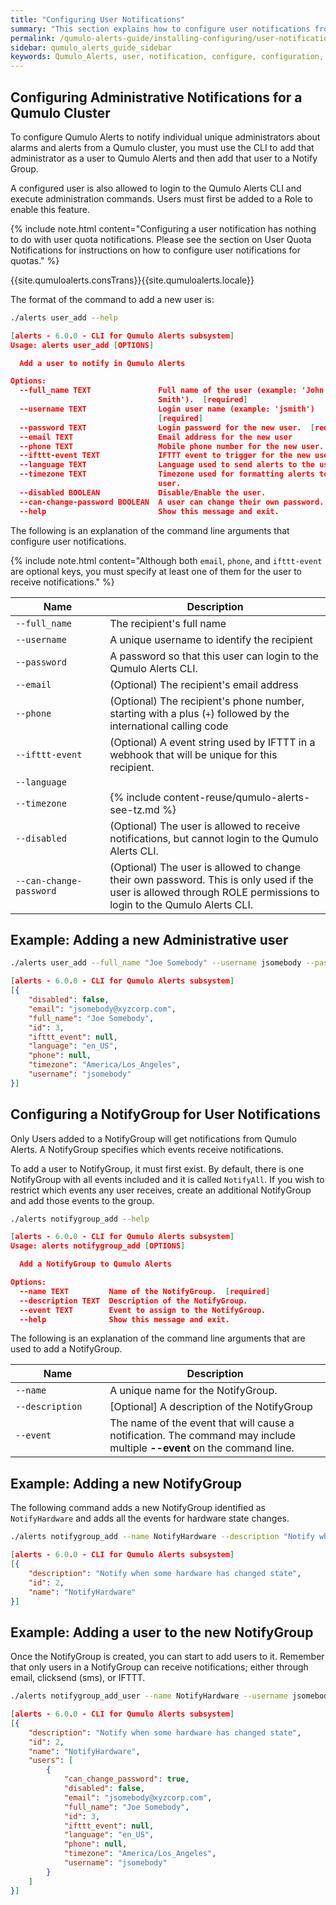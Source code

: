 ```yaml
---
title: "Configuring User Notifications"
summary: "This section explains how to configure user notifications from Qumulo Alerts."
permalink: /qumulo-alerts-guide/installing-configuring/user-notifications.html
sidebar: qumulo_alerts_guide_sidebar
keywords: Qumulo_Alerts, user, notification, configure, configuration, JSON
---
```


## Configuring Administrative Notifications for a Qumulo Cluster
To configure Qumulo Alerts to notify individual unique administrators about alarms and alerts from a Qumulo cluster, you must use the CLI to add that 
administrator as a user to Qumulo Alerts and then add that user to a Notify Group.

A configured user is also allowed to login to the Qumulo Alerts CLI and execute administration commands. Users must first be added to a Role to enable this feature.

{% include note.html content="Configuring a user notification has nothing to do with user quota notifications. Please see the section on User Quota Notifications for instructions on how to configure user notifications for quotas." %}

{{site.qumuloalerts.consTrans}}{{site.qumuloalerts.locale}}

The format of the command to add a new user is:

```bash
./alerts user_add --help
```
```json
[alerts - 6.0.0 - CLI for Qumulo Alerts subsystem]
Usage: alerts user_add [OPTIONS]

  Add a user to notify in Qumulo Alerts

Options:
  --full_name TEXT               Full name of the user (example: 'John
                                 Smith').  [required]
  --username TEXT                Login user name (example: 'jsmith')
                                 [required]
  --password TEXT                Login password for the new user.  [required]
  --email TEXT                   Email address for the new user
  --phone TEXT                   Mobile phone number for the new user.
  --ifttt-event TEXT             IFTTT event to trigger for the new user.
  --language TEXT                Language used to send alerts to the user.
  --timezone TEXT                Timezone used for formatting alerts to the
                                 user.
  --disabled BOOLEAN             Disable/Enable the user.
  --can-change-password BOOLEAN  A user can change their own password.
  --help                         Show this message and exit.
```
The following is an explanation of the command line arguments that configure user notifications.

{% include note.html content="Although both `email`, `phone`, and `ifttt-event` are optional keys, you must specify at least one of them for the user to receive notifications." %}

<table>
  <colgroup>
    <col span="1" style="width: 30%;">
    <col span="1" style="width: 70%;">
  </colgroup>
<thead>
  <tr>
    <th>Name</th>
    <th>Description</th>
  </tr>
</thead>
<tbody>
  <tr>
    <td><code>--full_name</code></td>
    <td>The recipient's full name</td>
  </tr>
  <tr>
    <td><code>--username</code></td>
    <td>A unique username to identify the recipient</td>
  </tr>
  <tr>
    <td><code>--password</code></td>
    <td>A password so that this user can login to the Qumulo Alerts CLI.</td>
  </tr>
  <tr>
    <td><code>--email</code></td>
    <td>(Optional) The recipient's email address</td>
  </tr>   
  <tr>
    <td><code>--phone</code></td>
    <td>(Optional) The recipient's phone number, starting with a plus (<code>+</code>) followed by the international calling code</td>
  </tr>  
  <tr>
    <td><code>--ifttt-event</code></td>
    <td>(Optional) A event string used by IFTTT in a webhook that will be unique for this recipient.</td>
  </tr>  
  <tr>
    <td><code>--language</code></td>
    <td>
    </td>
  </tr>
  <tr>
    <td><code>--timezone</code></td>
    <td>
    {% include content-reuse/qumulo-alerts-see-tz.md %}
    </td>
  </tr>
  <tr>
    <td><code>--disabled</code></td>
    <td>(Optional) The user is allowed to receive notifications, but cannot login to the Qumulo Alerts CLI.</td>
  </tr>  
  <tr>
    <td><code>--can-change-password</code></td>
    <td>(Optional) The user is allowed to change their own password. This is only used if the user is allowed through ROLE permissions to login to the Qumulo Alerts CLI.</td>
  </tr>
</tbody>
</table>

## Example: Adding a new Administrative user

```bash
./alerts user_add --full_name "Joe Somebody" --username jsomebody --password Admin123 --email jsomebody@xyzcorp.com --language en_US --timezone America/Los_Angeles
```
```json
[alerts - 6.0.0 - CLI for Qumulo Alerts subsystem]
[{
    "disabled": false,
    "email": "jsomebody@xyzcorp.com",
    "full_name": "Joe Somebody",
    "id": 3,
    "ifttt_event": null,
    "language": "en_US",
    "phone": null,
    "timezone": "America/Los_Angeles",
    "username": "jsomebody"
}]

```

## Configuring a NotifyGroup for User Notifications

Only Users added to a NotifyGroup will get notifications from Qumulo Alerts. A NotifyGroup specifies which events
receive notifications.

To add a user to NotifyGroup, it must first exist. By default, there is one NotifyGroup with all events
included and it is called `NotifyAll`. If you wish to restrict which events any user receives, create an additional
NotifyGroup and add those events to the group. 

```bash
./alerts notifygroup_add --help
```
```json
[alerts - 6.0.0 - CLI for Qumulo Alerts subsystem]
Usage: alerts notifygroup_add [OPTIONS]

  Add a NotifyGroup to Qumulo Alerts

Options:
  --name TEXT         Name of the NotifyGroup.  [required]
  --description TEXT  Description of the NotifyGroup.
  --event TEXT        Event to assign to the NotifyGroup.
  --help              Show this message and exit.
```
The following is an explanation of the command line arguments that are used to add a NotifyGroup.

<table>
  <colgroup>
    <col span="1" style="width: 30%;">
    <col span="1" style="width: 70%;">
  </colgroup>
<thead>
  <tr>
    <th>Name</th>
    <th>Description</th>
  </tr>
</thead>
<tbody>
  <tr>
    <td><code>--name</code></td>
    <td>A unique name for the NotifyGroup.</td>
  </tr>
  <tr>
    <td><code>--description</code></td>
    <td>[Optional] A description of the NotifyGroup</td>
  </tr>
  <tr>
    <td><code>--event</code></td>
    <td>The name of the event that will cause a notification. The command may include multiple <b>--event</b> on the command line.</td>
  </tr>
</tbody>
</table>

## Example: Adding a new NotifyGroup

The following command adds a new NotifyGroup identified as `NotifyHardware` and adds all the events
for hardware state changes.

```bash
./alerts notifygroup_add --name NotifyHardware --description "Notify when some hardware has changed state" --event NOTIFY_FANS --event NOTIFY_CPU --event NOTIFY_DISKS --event NOTIFY_NETWORK --event NOTIFY_NODES
```
```json
[alerts - 6.0.0 - CLI for Qumulo Alerts subsystem]
[{
    "description": "Notify when some hardware has changed state",
    "id": 2,
    "name": "NotifyHardware"
}]

```

## Example: Adding a user to the new NotifyGroup

Once the NotifyGroup is created, you can start to add users to it. Remember that only users in a NotifyGroup can
receive notifications; either through email, clicksend (sms), or IFTTT.

```bash
./alerts notifygroup_add_user --name NotifyHardware --username jsomebody
```
```json
[alerts - 6.0.0 - CLI for Qumulo Alerts subsystem]
[{
    "description": "Notify when some hardware has changed state",
    "id": 2,
    "name": "NotifyHardware",
    "users": [
        {
            "can_change_password": true,
            "disabled": false,
            "email": "jsomebody@xyzcorp.com",
            "full_name": "Joe Somebody",
            "id": 3,
            "ifttt_event": null,
            "language": "en_US",
            "phone": null,
            "timezone": "America/Los_Angeles",
            "username": "jsomebody"
        }
    ]
}]

```
